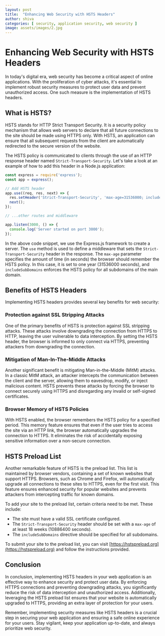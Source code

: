 ```yaml
---
layout: post
title:  "Enhancing Web Security with HSTS Headers"
author: shiva
categories: [ security, application security, web security ]
image: assets/images/2.jpg
---
```

# Enhancing Web Security with HSTS Headers

In today's digital era, web security has become a critical aspect of online applications. With the proliferation of cyber attacks, it's essential to implement robust security measures to protect user data and prevent unauthorized access. One such measure is the implementation of HSTS headers.

## What is HSTS?

HSTS stands for HTTP Strict Transport Security. It is a security policy mechanism that allows web servers to declare that all future connections to the site should be made using HTTPS only. With HSTS, an application can ensure that all subsequent requests from the client are automatically redirected to the secure version of the website.

The HSTS policy is communicated to clients through the use of an HTTP response header named `Strict-Transport-Security`. Let's take a look at an example of how to add this header in a Node.js application:

```javascript
const express = require('express');
const app = express();

// Add HSTS header
app.use((req, res, next) => {
  res.setHeader('Strict-Transport-Security', 'max-age=31536000; includeSubDomains');
  next();
});

// ...other routes and middleware

app.listen(3000, () => {
  console.log('Server started on port 3000');
});
```

In the above code snippet, we use the Express.js framework to create a server. The `use` method is used to define a middleware that sets the `Strict-Transport-Security` header in the response. The `max-age` parameter specifies the amount of time (in seconds) the browser should remember the HSTS policy. In this case, it is set to one year (31536000 seconds), and `includeSubDomains` enforces the HSTS policy for all subdomains of the main domain.

## Benefits of HSTS Headers

Implementing HSTS headers provides several key benefits for web security:

### Protection against SSL Stripping Attacks

One of the primary benefits of HSTS is protection against SSL stripping attacks. These attacks involve downgrading the connection from HTTPS to HTTP, leaving the user vulnerable to data interception. By setting the HSTS header, the browser is informed to only connect via HTTPS, preventing attackers from downgrading the connection.

### Mitigation of Man-In-The-Middle Attacks

Another significant benefit is mitigating Man-in-the-Middle (MitM) attacks. In a classic MitM attack, an attacker intercepts the communication between the client and the server, allowing them to eavesdrop, modify, or inject malicious content. HSTS prevents these attacks by forcing the browser to connect securely using HTTPS and disregarding any invalid or self-signed certificates.

### Browser Memory of HSTS Policies

With HSTS enabled, the browser remembers the HSTS policy for a specified period. This memory feature ensures that even if the user tries to access the site via an HTTP link, the browser automatically upgrades the connection to HTTPS. It eliminates the risk of accidentally exposing sensitive information over a non-secure connection.

## HSTS Preload List

Another remarkable feature of HSTS is the preload list. This list is maintained by browser vendors, containing a set of known websites that support HTTPS. Browsers, such as Chrome and Firefox, will automatically upgrade all connections to these sites to HTTPS, even for the first visit. This feature ensures enhanced security for popular websites and prevents attackers from intercepting traffic for known domains.

To add your site to the preload list, certain criteria need to be met. These include:

- The site must have a valid SSL certificate configured.
- The `Strict-Transport-Security` header should be set with a `max-age` of at least 18 weeks (10886400 seconds).
- The `includeSubDomains` directive should be specified for all subdomains.

To submit your site to the preload list, you can visit [https://hstspreload.org](https://hstspreload.org) and follow the instructions provided.

## Conclusion

In conclusion, implementing HSTS headers in your web application is an effective way to enhance security and protect user data. By enforcing HTTPS connections and preventing downgrading attacks, you significantly reduce the risk of data interception and unauthorized access. Additionally, leveraging the HSTS preload list ensures that your website is automatically upgraded to HTTPS, providing an extra layer of protection for your users.

Remember, implementing security measures like HSTS headers is a crucial step in securing your web application and ensuring a safe online experience for your users. Stay vigilant, keep your application up-to-date, and always prioritize web security.

